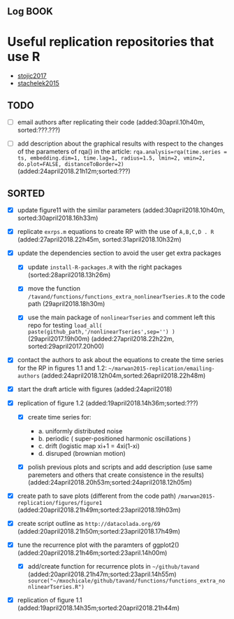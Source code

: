 Log BOOK
---
# Useful replication repositories that use R

* [stojic2017](https://github.com/hstojic/HintonNowlan1987_replication)
* [stachelek2015](https://github.com/jsta/ReScience-submission/tree/STACHELEK)



## TODO

* [ ] email authors after replicating their code
	(added:30april.10h40m, sorted:???.???)


* [ ] add description about the graphical results with respect to 
	the changes of the parameters of rqa() in the article:
	`rqa.analysis=rqa(time.series = ts, embedding.dim=1, time.lag=1,
       	radius=1.5, lmin=2, vmin=2, do.plot=FALSE, distanceToBorder=2)`
		(added:24april2018.21h12m;sorted:???)



## SORTED



* [x] update figure11 with the similar parameters 
	(added:30april2018.10h40m, sorted:30april2018.16h33m)


* [x] replicate `exrps.m` equations to create RP with the use of `A,B,C,D . R`
	(added:27april2018.22h45m, sorted:31april2018.10h32m)


* [x] update the dependencies section to avoid the user get extra packages
	* [x] update `install-R-packages.R` with the right packages (sorted:28april2018.13h26m)
	* [x] move the function `/tavand/functions/functions_extra_nonlinearTseries.R` to the code path (29april2018.18h30m)
	* [x] use the main package of `nonlinearTseries` and comment left this repo for testing
	`load_all( paste(github_path,'/nonlinearTseries',sep='') )` (29april2017.19h00m)
	(added:27april2018.22h22m, sorted:29april2017.20h00)


* [x] contact the authors to ask about the equations to create the 
	time series for the RP in figures 1.1 and 1.2: `~/marwan2015-replication/emailing-authors` 
	(added:24april2018.12h04m,sorted:26april2018.22h48m)



* [x] start the draft article with figures
	(added:24april2018)


* [x] replication of figure 1.2
	(added:19april2018.14h36m;sorted:???)

	* [x] create time series for:
		* a. uniformly distributed noise
		* b. periodic ( super-positioned harmonic oscillations  )
		* c. drift (logistic map xi+1 = 4xi(1-xi)
		* d. disruped (brownian motion)

	* [x] polish previous plots and scripts and add description
		 (use same paremeters and others that create consistence in the results) 
		(added:24april2018.20h53m;sorted:24april2018.12h05m)



* [x] create path to save plots (different from the code path)
	`/marwan2015-replication/figures/figure1` 
	(added:20april2018.21h49m;sorted:23april2018.19h03m)





* [x]  create script outline as `http://datacolada.org/69`
	(added:20april2018.21h50m;sorted:23april2018.17h49m)




* [x]  tune the recurrence plot with the paramters of ggplot2()	
	(added:20april2018.21h46m;sorted:23april.14h00m)
	* [x] add/create function for recurrence plots in `~/github/tavand`
		(added:20april2018.21h47m;sorted:23april.14h55m)
		 `source("~/mxochicale/github/tavand/functions/functions_extra_nonlinearTseries.R")`


* [x] replication of figure 1.1
	(added:19april2018.14h35m;sorted:20april2018.21h44m)


